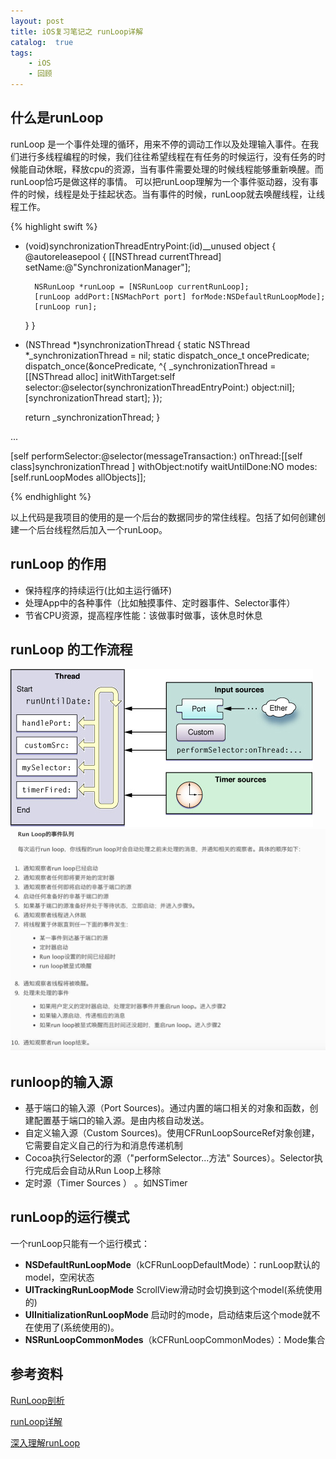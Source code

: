```yaml
---
layout: post
title: iOS复习笔记之 runLoop详解
catalog:  true
tags:
    - iOS
    - 回顾
---
```



## 什么是runLoop
runLoop 是一个事件处理的循环，用来不停的调动工作以及处理输入事件。在我们进行多线程编程的时候，我们往往希望线程在有任务的时候运行，没有任务的时候能自动休眠，释放cpu的资源，当有事件需要处理的时候线程能够重新唤醒。而runLoop恰巧是做这样的事情。
可以把runLoop理解为一个事件驱动器，没有事件的时候，线程是处于挂起状态。当有事件的时候，runLoop就去唤醒线程，让线程工作。

{% highlight swift %}
+ (void)synchronizationThreadEntryPoint:(id)__unused object {
    @autoreleasepool {
        [[NSThread currentThread] setName:@"SynchronizationManager"];
        
        NSRunLoop *runLoop = [NSRunLoop currentRunLoop];
        [runLoop addPort:[NSMachPort port] forMode:NSDefaultRunLoopMode];
        [runLoop run];
    }
}

+ (NSThread *)synchronizationThread {
    static NSThread *_synchronizationThread = nil;
    static dispatch_once_t oncePredicate;
    dispatch_once(&oncePredicate, ^{
        _synchronizationThread = [[NSThread alloc] initWithTarget:self selector:@selector(synchronizationThreadEntryPoint:) object:nil];
        [synchronizationThread start];
    });
    
    return _synchronizationThread;
}

...

[self performSelector:@selector(messageTransaction:) onThread:[[self class]synchronizationThread ] withObject:notify waitUntilDone:NO modes:[self.runLoopModes allObjects]];

{% endhighlight %}

以上代码是我项目的使用的是一个后台的数据同步的常住线程。包括了如何创建创建一个后台线程然后加入一个runLoop。

## runLoop 的作用

 * 保持程序的持续运行(比如主运行循环)
 * 处理App中的各种事件（比如触摸事件、定时器事件、Selector事件）
 * 节省CPU资源，提高程序性能：该做事时做事，该休息时休息

## runLoop 的工作流程
![runLoop](/img/Blog/runLoop.jpg)
![runLoopRun](/img/Blog/runLoopRun.jpg)

## runloop的输入源
 * 基于端口的输入源（Port Sources)。通过内置的端口相关的对象和函数，创建配置基于端口的输入源。是由内核自动发送。
 * 自定义输入源（Custom Sources)。使用CFRunLoopSourceRef对象创建，它需要自定义自己的行为和消息传递机制
 * Cocoa执行Selector的源（"performSelector...方法" Sources）。Selector执行完成后会自动从Run Loop上移除
 * 定时源（Timer Sources ） 。如NSTimer

## runLoop的运行模式
 一个runLoop只能有一个运行模式：
 * **NSDefaultRunLoopMode**（kCFRunLoopDefaultMode）：runLoop默认的model，空闲状态
 * **UITrackingRunLoopMode** ScrollView滑动时会切换到这个model(系统使用的)
 * **UIInitializationRunLoopMode** 启动时的mode，启动结束后这个mode就不在使用了(系统使用的)。
 * **NSRunLoopCommonModes**（kCFRunLoopCommonModes）：Mode集合

## 参考资料
[RunLoop剖析](https://zhangxusong888.gitbooks.io/ios-object-c/content/runloop.html)

[runLoop详解](http://blog.wangruofeng007.com/blog/2016/01/12/runloopxiang-jie/)

[深入理解runLoop](http://blog.ibireme.com/2015/05/18/runloop/#base)


